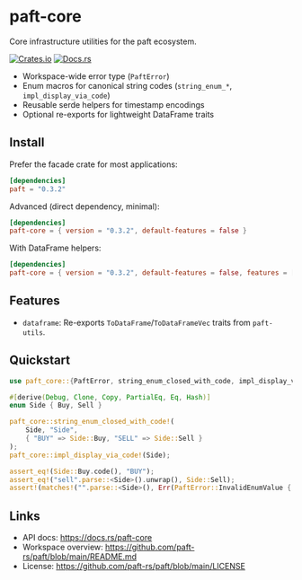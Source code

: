 paft-core
=========

Core infrastructure utilities for the paft ecosystem.

[![Crates.io](https://img.shields.io/crates/v/paft-core)](https://crates.io/crates/paft-core)
[![Docs.rs](https://docs.rs/paft-core/badge.svg)](https://docs.rs/paft-core)

- Workspace-wide error type (`PaftError`)
- Enum macros for canonical string codes (`string_enum_*`, `impl_display_via_code`)
- Reusable serde helpers for timestamp encodings
- Optional re-exports for lightweight DataFrame traits

Install
-------

Prefer the facade crate for most applications:

```toml
[dependencies]
paft = "0.3.2"
```

Advanced (direct dependency, minimal):

```toml
[dependencies]
paft-core = { version = "0.3.2", default-features = false }
```

With DataFrame helpers:

```toml
[dependencies]
paft-core = { version = "0.3.2", default-features = false, features = ["dataframe"] }
```

Features
--------

- `dataframe`: Re-exports `ToDataFrame`/`ToDataFrameVec` traits from `paft-utils`.

Quickstart
----------

```rust
use paft_core::{PaftError, string_enum_closed_with_code, impl_display_via_code};

#[derive(Debug, Clone, Copy, PartialEq, Eq, Hash)]
enum Side { Buy, Sell }

paft_core::string_enum_closed_with_code!(
    Side, "Side",
    { "BUY" => Side::Buy, "SELL" => Side::Sell }
);
paft_core::impl_display_via_code!(Side);

assert_eq!(Side::Buy.code(), "BUY");
assert_eq!("sell".parse::<Side>().unwrap(), Side::Sell);
assert!(matches!("".parse::<Side>(), Err(PaftError::InvalidEnumValue { .. })));
```

Links
-----

- API docs: https://docs.rs/paft-core
- Workspace overview: https://github.com/paft-rs/paft/blob/main/README.md
- License: https://github.com/paft-rs/paft/blob/main/LICENSE
